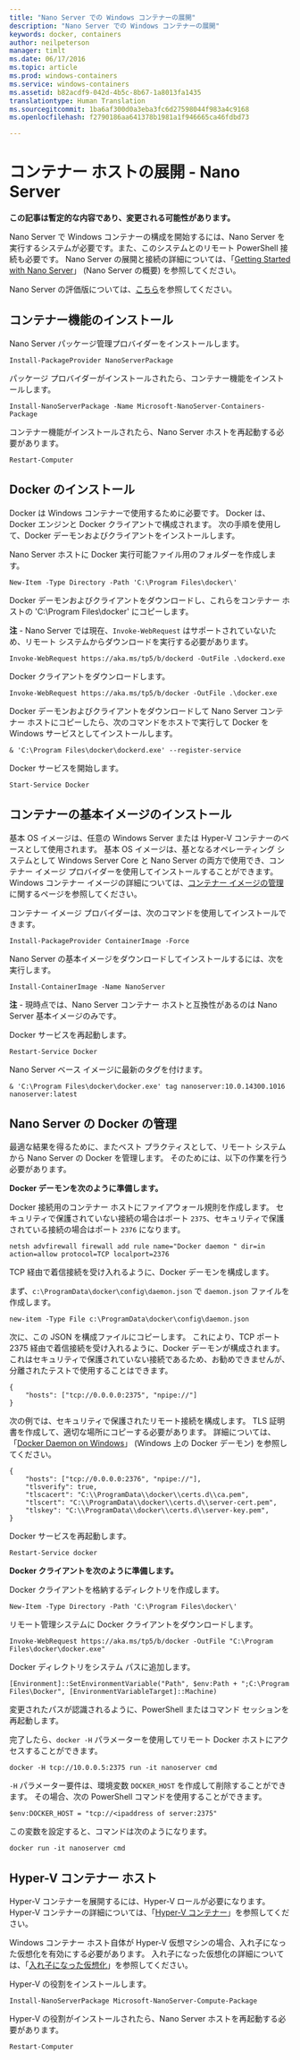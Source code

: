 ```yaml
---
title: "Nano Server での Windows コンテナーの展開"
description: "Nano Server での Windows コンテナーの展開"
keywords: docker, containers
author: neilpeterson
manager: timlt
ms.date: 06/17/2016
ms.topic: article
ms.prod: windows-containers
ms.service: windows-containers
ms.assetid: b82acdf9-042d-4b5c-8b67-1a8013fa1435
translationtype: Human Translation
ms.sourcegitcommit: 1ba6af300d0a3eba3fc6d27598044f983a4c9168
ms.openlocfilehash: f2790186aa641378b1981a1f946665ca46fdbd73

---
```


# コンテナー ホストの展開 - Nano Server

**この記事は暫定的な内容であり、変更される可能性があります。** 

Nano Server で Windows コンテナーの構成を開始するには、Nano Server を実行するシステムが必要です。また、このシステムとのリモート PowerShell 接続も必要です。 Nano Server の展開と接続の詳細については、「[Getting Started with Nano Server]( https://technet.microsoft.com/en-us/library/mt126167.aspx)」 (Nano Server の概要) を参照してください。

Nano Server の評価版については、[こちら](https://msdn.microsoft.com/en-us/virtualization/windowscontainers/nano_eula)を参照してください。

## コンテナー機能のインストール

Nano Server パッケージ管理プロバイダーをインストールします。

```none
Install-PackageProvider NanoServerPackage
```

パッケージ プロバイダーがインストールされたら、コンテナー機能をインストールします。

```none
Install-NanoServerPackage -Name Microsoft-NanoServer-Containers-Package
```

コンテナー機能がインストールされたら、Nano Server ホストを再起動する必要があります。

```none
Restart-Computer
```

## Docker のインストール

Docker は Windows コンテナーで使用するために必要です。 Docker は、Docker エンジンと Docker クライアントで構成されます。 次の手順を使用して、Docker デーモンおよびクライアントをインストールします。

Nano Server ホストに Docker 実行可能ファイル用のフォルダーを作成します。

```none
New-Item -Type Directory -Path 'C:\Program Files\docker\'
```

Docker デーモンおよびクライアントをダウンロードし、これらをコンテナー ホストの 'C:\Program Files\docker\' にコピーします。 

**注** - Nano Server では現在、`Invoke-WebRequest` はサポートされていないため、リモート システムからダウンロードを実行する必要があります。

```none
Invoke-WebRequest https://aka.ms/tp5/b/dockerd -OutFile .\dockerd.exe
```

Docker クライアントをダウンロードします。

```none
Invoke-WebRequest https://aka.ms/tp5/b/docker -OutFile .\docker.exe
```

Docker デーモンおよびクライアントをダウンロードして Nano Server コンテナー ホストにコピーしたら、次のコマンドをホストで実行して Docker を Windows サービスとしてインストールします。

```none
& 'C:\Program Files\docker\dockerd.exe' --register-service
```

Docker サービスを開始します。

```none
Start-Service Docker
```

## コンテナーの基本イメージのインストール

基本 OS イメージは、任意の Windows Server または Hyper-V コンテナーのベースとして使用されます。 基本 OS イメージは、基となるオペレーティング システムとして Windows Server Core と Nano Server の両方で使用でき、コンテナー イメージ プロバイダーを使用してインストールすることができます。 Windows コンテナー イメージの詳細については、[コンテナー イメージの管理](../management/manage_images.md)に関するページを参照してください。

コンテナー イメージ プロバイダーは、次のコマンドを使用してインストールできます。

```none
Install-PackageProvider ContainerImage -Force
```

Nano Server の基本イメージをダウンロードしてインストールするには、次を実行します。

```none
Install-ContainerImage -Name NanoServer
```

**注** - 現時点では、Nano Server コンテナー ホストと互換性があるのは Nano Server 基本イメージのみです。

Docker サービスを再起動します。

```none
Restart-Service Docker
```

Nano Server ベース イメージに最新のタグを付けます。

```none
& 'C:\Program Files\docker\docker.exe' tag nanoserver:10.0.14300.1016 nanoserver:latest
```

## Nano Server の Docker の管理

最適な結果を得るために、またベスト プラクティスとして、リモート システムから Nano Server の Docker を管理します。 そのためには、以下の作業を行う必要があります。

**Docker デーモンを次のように準備します。**

Docker 接続用のコンテナー ホストにファイアウォール規則を作成します。 セキュリティで保護されていない接続の場合はポート `2375`、セキュリティで保護されている接続の場合はポート `2376` になります。

```none
netsh advfirewall firewall add rule name="Docker daemon " dir=in action=allow protocol=TCP localport=2376
```

TCP 経由で着信接続を受け入れるように、Docker デーモンを構成します。

まず、`c:\ProgramData\docker\config\daemon.json` で `daemon.json` ファイルを作成します。

```none
new-item -Type File c:\ProgramData\docker\config\daemon.json
```

次に、この JSON を構成ファイルにコピーします。 これにより、TCP ポート 2375 経由で着信接続を受け入れるように、Docker デーモンが構成されます。 これはセキュリティで保護されていない接続であるため、お勧めできませんが、分離されたテストで使用することはできます。

```none
{
    "hosts": ["tcp://0.0.0.0:2375", "npipe://"]
}
```

次の例では、セキュリティで保護されたリモート接続を構成します。 TLS 証明書を作成して、適切な場所にコピーする必要があります。 詳細については、「[Docker Daemon on Windows](./docker_windows.md)」 (Windows 上の Docker デーモン) を参照してください。

```none
{
    "hosts": ["tcp://0.0.0.0:2376", "npipe://"],
    "tlsverify": true,
    "tlscacert": "C:\\ProgramData\\docker\\certs.d\\ca.pem",
    "tlscert": "C:\\ProgramData\\docker\\certs.d\\server-cert.pem",
    "tlskey": "C:\\ProgramData\\docker\\certs.d\\server-key.pem",
}
```

Docker サービスを再起動します。

```none
Restart-Service docker
```

**Docker クライアントを次のように準備します。**

Docker クライアントを格納するディレクトリを作成します。

```none
New-Item -Type Directory -Path 'C:\Program Files\docker\'
```

リモート管理システムに Docker クライアントをダウンロードします。

```none
Invoke-WebRequest https://aka.ms/tp5/b/docker -OutFile "C:\Program Files\docker\docker.exe"
```

Docker ディレクトリをシステム パスに追加します。

```none
[Environment]::SetEnvironmentVariable("Path", $env:Path + ";C:\Program Files\Docker", [EnvironmentVariableTarget]::Machine)
```

変更されたパスが認識されるように、PowerShell またはコマンド セッションを再起動します。

完了したら、`docker -H` パラメーターを使用してリモート Docker ホストにアクセスすることができます。

```none
docker -H tcp://10.0.0.5:2375 run -it nanoserver cmd
```

`-H` パラメーター要件は、環境変数 `DOCKER_HOST` を作成して削除することができます。 その場合、次の PowerShell コマンドを使用することができます。

```none
$env:DOCKER_HOST = "tcp://<ipaddress of server:2375"
```

この変数を設定すると、コマンドは次のようになります。

```none
docker run -it nanoserver cmd
```

## Hyper-V コンテナー ホスト

Hyper-V コンテナーを展開するには、Hyper-V ロールが必要になります。 Hyper-V コンテナーの詳細については、「[Hyper-V コンテナー](../management/hyperv_container.md)」を参照してください。

Windows コンテナー ホスト自体が Hyper-V 仮想マシンの場合、入れ子になった仮想化を有効にする必要があります。 入れ子になった仮想化の詳細については、「[入れ子になった仮想化](https://msdn.microsoft.com/en-us/virtualization/hyperv_on_windows/user_guide/nesting)」を参照してください。


Hyper-V の役割をインストールします。

```none
Install-NanoServerPackage Microsoft-NanoServer-Compute-Package
```

Hyper-V の役割がインストールされたら、Nano Server ホストを再起動する必要があります。

```none
Restart-Computer
```






<!--HONumber=Jun16_HO4-->



